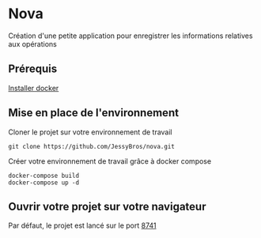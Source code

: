 # Nova
Création d'une petite application pour enregistrer les informations relatives aux opérations

## Prérequis 
[Installer docker](https://docs.docker.com/get-docker/)

## Mise en place de l'environnement
Cloner le projet sur votre environnement de travail
<pre><code>git clone https://github.com/JessyBros/nova.git</code></pre>

Créer votre environnement de travail grâce à docker compose
<pre><code>docker-compose build
docker-compose up -d
</code></pre>

## Ouvrir votre projet sur votre navigateur

Par défaut, le projet est lancé sur le port [8741](http://127.0.0.1:8741/)
